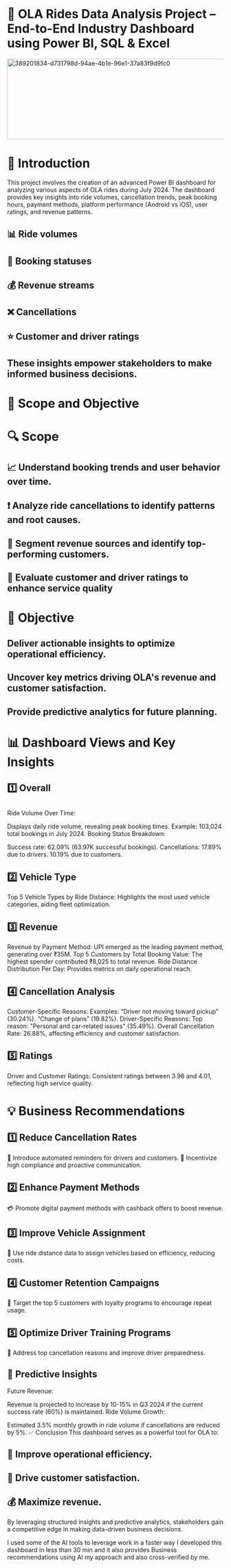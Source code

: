# 🚗 OLA Rides Data Analysis Project – End-to-End Industry Dashboard using Power BI, SQL & Excel
<img width="534" height="187" alt="389201834-d731798d-94ae-4b1e-96e1-37a83f9d9fc0" src="https://github.com/user-attachments/assets/034d3db3-e42b-4ade-a407-c08b679f0316" />

#   📝 Introduction

This project involves the creation of an advanced Power BI dashboard for analyzing various aspects of OLA rides during July 2024. The dashboard provides key insights into ride volumes, cancellation trends, peak booking hours, payment methods, platform performance (Android vs iOS), user ratings, and revenue patterns.
## 📊 Ride volumes
## 📌 Booking statuses
## 💰 Revenue streams
## ❌ Cancellations
##  ⭐ Customer and driver ratings
## These insights empower stakeholders to make informed business decisions.

#  🎯 Scope and Objective
#   🔍 Scope

##  📈 Understand booking trends and user behavior over time.
##  ❗ Analyze ride cancellations to identify patterns and root causes.
##  💸 Segment revenue sources and identify top-performing customers.
##  🌟 Evaluate customer and driver ratings to enhance service quality

#  🥅 Objective

##  Deliver actionable insights to optimize operational efficiency.
##  Uncover key metrics driving OLA's revenue and customer satisfaction.
##  Provide predictive analytics for future planning.

#  📊 Dashboard Views and Key Insights

## 1️⃣ Overall

## 
Ride Volume Over Time:

Displays daily ride volume, revealing peak booking times.
Example: 103,024 total bookings in July 2024.
Booking Status Breakdown:

Success rate: 62.09% (63.97K successful bookings).
Cancellations:
17.89% due to drivers.
10.19% due to customers.
##  2️⃣ Vehicle Type
Top 5 Vehicle Types by Ride Distance:
Highlights the most used vehicle categories, aiding fleet optimization.
##  3️⃣ Revenue
Revenue by Payment Method:
UPI emerged as the leading payment method, generating over ₹35M.
Top 5 Customers by Total Booking Value:
The highest spender contributed ₹8,025 to total revenue.
Ride Distance Distribution Per Day:
Provides metrics on daily operational reach.
##  4️⃣ Cancellation Analysis
Customer-Specific Reasons:
Examples:
“Driver not moving toward pickup” (30.24%).
“Change of plans” (19.82%).
Driver-Specific Reasons:
Top reason: "Personal and car-related issues" (35.49%).
Overall Cancellation Rate:
26.88%, affecting efficiency and customer satisfaction.
##  5️⃣ Ratings
Driver and Customer Ratings:
Consistent ratings between 3.98 and 4.01, reflecting high service quality.

#  💡 Business Recommendations
##  1️⃣ Reduce Cancellation Rates
🔔 Introduce automated reminders for drivers and customers.
💪 Incentivize high compliance and proactive communication.
##  2️⃣ Enhance Payment Methods
💳 Promote digital payment methods with cashback offers to boost revenue.
##  3️⃣ Improve Vehicle Assignment
🚗 Use ride distance data to assign vehicles based on efficiency, reducing costs.
##  4️⃣ Customer Retention Campaigns
🎁 Target the top 5 customers with loyalty programs to encourage repeat usage.
## 5️⃣ Optimize Driver Training Programs
📘 Address top cancellation reasons and improve driver preparedness.
## 🔮 Predictive Insights
Future Revenue:

Revenue is projected to increase by 10-15% in Q3 2024 if the current success rate (60%) is maintained.
Ride Volume Growth:

Estimated 3.5% monthly growth in ride volume if cancellations are reduced by 5%.
✅ Conclusion
This dashboard serves as a powerful tool for OLA to:

##  🚀 Improve operational efficiency.

##  🌟 Drive customer satisfaction.

##  💰 Maximize revenue.

By leveraging structured insights and predictive analytics, stakeholders gain a competitive edge in making data-driven business decisions.

I used some of the AI tools to leverage work in a faster way I developed this dashboard in less than 30 min and it also provides Business recommendations using AI my approach and also cross-verified by me.


